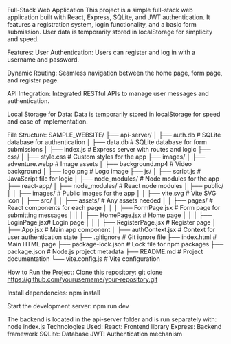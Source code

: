 Full-Stack Web Application
This project is a simple full-stack web application built with React, Express, SQLite, and JWT authentication. It features a registration system, login functionality, and a basic form submission. User data is temporarily stored in localStorage for simplicity and speed.

Features:
User Authentication: Users can register and log in with a username and password.

Dynamic Routing: Seamless navigation between the home page, form page, and register page.

API Integration: Integrated RESTful APIs to manage user messages and authentication.

Local Storage for Data: Data is temporarily stored in localStorage for speed and ease of implementation.

File Structure:
SAMPLE_WEBSITE/
├── api-server/
│   ├── auth.db              # SQLite database for authentication
│   ├── data.db              # SQLite database for form submissions
│   ├── index.js             # Express server with routes and logic
├── css/
│   ├── style.css            # Custom styles for the app
├── images/
│   ├── adventure.webp       # Image assets
│   ├── background.mp4       # Video background
│   ├── logo.png             # Logo image
├── js/
│   ├── script.js            # JavaScript file for logic
│   ├── node_modules/        # Node modules for the app
├── react-app/
│   ├── node_modules/        # React node modules
│   ├── public/
│   │   ├── images/          # Public images for the app
│   │   ├── vite.svg         # Vite SVG icon
│   ├── src/
│   │   ├── assets/          # Any assets needed
│   │   ├── pages/           # React components for each page
│   │   │   ├── FormPage.jsx # Form page for submitting messages
│   │   │   ├── HomePage.jsx # Home page
│   │   │   ├── LoginPage.jsx# Login page
│   │   │   ├── RegisterPage.jsx # Register page
│   ├── App.jsx              # Main app component
│   ├── authContext.jsx      # Context for user authentication state
├── .gitignore               # Git ignore file
├── index.html               # Main HTML page
├── package-lock.json        # Lock file for npm packages
├── package.json             # Node.js project metadata
├── README.md                # Project documentation
└── vite.config.js           # Vite configuration


How to Run the Project:
Clone this repository:
git clone https://github.com/yourusername/your-repository.git

Install dependencies:
npm install

Start the development server:
npm run dev

The backend is located in the api-server folder and is run separately with:
node index.js
Technologies Used:
React: Frontend library
Express: Backend framework
SQLite: Database
JWT: Authentication mechanism

